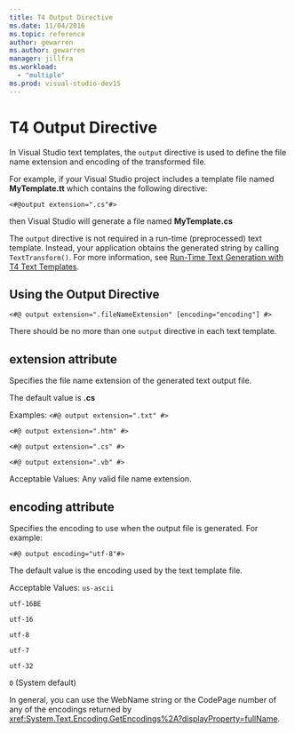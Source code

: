 ```yaml
---
title: T4 Output Directive
ms.date: 11/04/2016
ms.topic: reference
author: gewarren
ms.author: gewarren
manager: jillfra
ms.workload:
  - "multiple"
ms.prod: visual-studio-dev15
---
```

# T4 Output Directive

In Visual Studio text templates, the `output` directive is used to define the file name extension and encoding of the transformed file.

 For example, if your Visual Studio project includes a template file named **MyTemplate.tt** which contains the following directive:

 `<#@output extension=".cs"#>`

 then Visual Studio will generate a file named **MyTemplate.cs**

 The `output` directive is not required in a run-time (preprocessed) text template. Instead, your application obtains the generated string by calling `TextTransform()`. For more information, see [Run-Time Text Generation with T4 Text Templates](../modeling/run-time-text-generation-with-t4-text-templates.md).

## Using the Output Directive

```
<#@ output extension=".fileNameExtension" [encoding="encoding"] #>
```

 There should be no more than one `output` directive in each text template.

## extension attribute
 Specifies the file name extension of the generated text output file.

 The default value is **.cs**

 Examples:
 `<#@ output extension=".txt" #>`

 `<#@ output extension=".htm" #>`

 `<#@ output extension=".cs" #>`

 `<#@ output extension=".vb" #>`

 Acceptable Values:
 Any valid file name extension.

## encoding attribute
 Specifies the encoding to use when the output file is generated. For example:

 `<#@ output encoding="utf-8"#>`

 The default value is the encoding used by the text template file.

 Acceptable Values:
 `us-ascii`

 `utf-16BE`

 `utf-16`

 `utf-8`

 `utf-7`

 `utf-32`

 `0` (System default)

 In general, you can use the WebName string or the CodePage number of any of the encodings returned by <xref:System.Text.Encoding.GetEncodings%2A?displayProperty=fullName>.